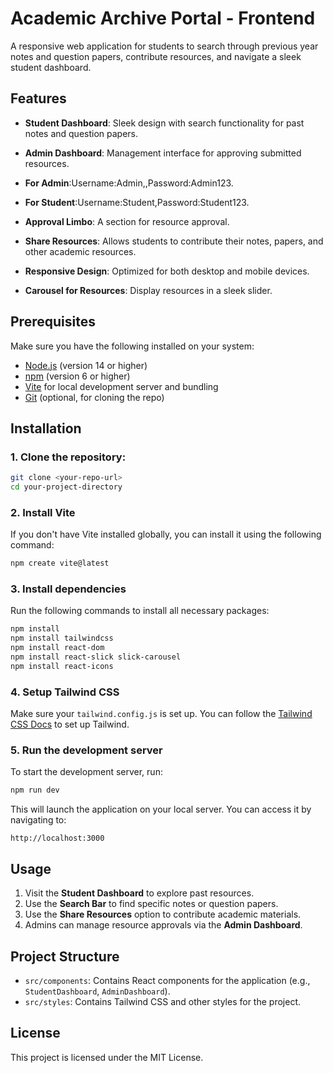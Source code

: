 
# Academic Archive Portal - Frontend

A responsive web application for students to search through previous year notes and question papers, contribute resources, and navigate a sleek student dashboard.

## Features

- **Student Dashboard**: Sleek design with search functionality for past notes and question papers.
- **Admin Dashboard**: Management interface for approving submitted resources.
- **For Admin**:Username:Admin,,Password:Admin123.
- **For Student**:Username:Student,Password:Student123.

- **Approval Limbo**: A section for resource approval.
- **Share Resources**: Allows students to contribute their notes, papers, and other academic resources.
- **Responsive Design**: Optimized for both desktop and mobile devices.
- **Carousel for Resources**: Display resources in a sleek slider.

## Prerequisites

Make sure you have the following installed on your system:

- [Node.js](https://nodejs.org/) (version 14 or higher)
- [npm](https://www.npmjs.com/) (version 6 or higher)
- [Vite](https://vitejs.dev/) for local development server and bundling
- [Git](https://git-scm.com/) (optional, for cloning the repo)

## Installation

### 1. Clone the repository:

```bash
git clone <your-repo-url>
cd your-project-directory
```

### 2. Install Vite

If you don't have Vite installed globally, you can install it using the following command:

```bash
npm create vite@latest
```

### 3. Install dependencies

Run the following commands to install all necessary packages:

```bash
npm install
npm install tailwindcss
npm install react-dom
npm install react-slick slick-carousel
npm install react-icons
```

### 4. Setup Tailwind CSS

Make sure your `tailwind.config.js` is set up. You can follow the [Tailwind CSS Docs](https://tailwindcss.com/docs/installation) to set up Tailwind.

### 5. Run the development server

To start the development server, run:

```bash
npm run dev
```

This will launch the application on your local server. You can access it by navigating to:

```
http://localhost:3000
```

## Usage

1. Visit the **Student Dashboard** to explore past resources.
2. Use the **Search Bar** to find specific notes or question papers.
3. Use the **Share Resources** option to contribute academic materials.
4. Admins can manage resource approvals via the **Admin Dashboard**.

## Project Structure

- `src/components`: Contains React components for the application (e.g., `StudentDashboard`, `AdminDashboard`).
- `src/styles`: Contains Tailwind CSS and other styles for the project.

## License

This project is licensed under the MIT License.
